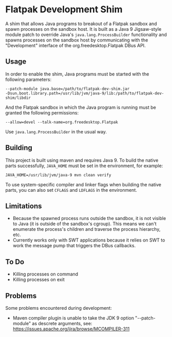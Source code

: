 # Flatpak Development Shim

A shim that allows Java programs to breakout of a Flatpak sandbox and spawn processes on the sandbox host. It is built as a Java 9 Jigsaw-style module patch to override Java's `java.lang.ProcessBuilder` functionality and spawns processes on the sandbox host by communicating with the "Development" interface of the org.freedesktop.Flatpak DBus API.

## Usage

In order to enable the shim, Java programs must be started with the following parameters:

    --patch-module java.base=/path/to/flatpak-dev-shim.jar
    -Dsun.boot.library.path=/usr/lib/jvm/java-9/lib:/path/to/flatpak-dev-shim/libdir

And the Flatpak sandbox in which the Java program is running must be granted the following permissions:

    --allow=devel --talk-name=org.freedesktop.Flatpak

Use `java.lang.ProcessBuilder` in the usual way.

## Building

This project is built using maven and requires Java 9. To build the native parts successfully, `JAVA_HOME` must be set in the environment, for example:

    JAVA_HOME=/usr/lib/jvm/java-9 mvn clean verify

To use system-specific compiler and linker flags when building the native parts, you can also set `CFLAGS` and `LDFLAGS` in the environment.

## Limitations

* Because the spawned process runs outside the sandbox, it is not visible to Java (it is outside of the sandbox's cgroup). This means we can't enumerate the process's children and traverse the process hierarchy, etc.
* Currently works only with SWT applications because it relies on SWT to work the message pump that triggers the DBus callbacks.

## To Do

* Killing processes on command
* Killing processes on exit

## Problems

Some problems encountered during development:

* Maven compiler plugin is unable to take the JDK 9 option "--patch-module" as descrete arguments, see: https://issues.apache.org/jira/browse/MCOMPILER-311
